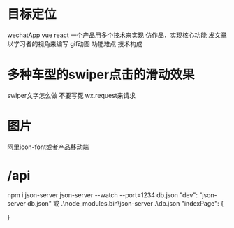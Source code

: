 # 目标定位
wechatApp vue react
一个产品用多个技术来实现
仿作品，实现核心功能
发文章以学习者的视角来编写 gif动图 功能难点 技术构成
# 多种车型的swiper点击的滑动效果
swiper文字怎么做 不要写死 wx.request来请求
# 图片
阿里icon-font或者产品移动端
# /api
npm i json-server
json-server --watch --port=1234 db.json
"dev": "json-server db.json" 或
.\node_modules\.bin\json-server .\db.json
"indexPage": {
  
}